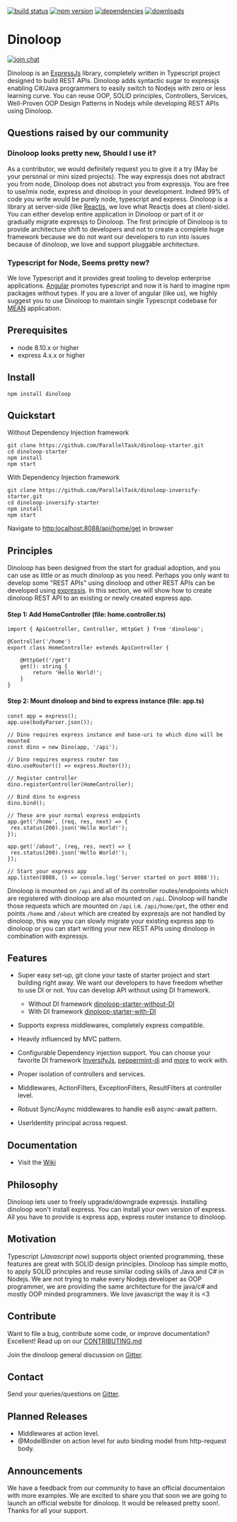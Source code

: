 [![build status](https://api.travis-ci.org/ParallelTask/dinoloop.svg?branch=master)](https://travis-ci.org/ParallelTask/dinoloop/)
[![npm version](https://img.shields.io/npm/v/dinoloop.svg)](https://www.npmjs.com/package/dinoloop)
[![dependencies](https://img.shields.io/david/paralleltask/dinoloop.svg)](https://david-dm.org/paralleltask/dinoloop)
[![downloads](https://img.shields.io/npm/dm/dinoloop.svg)](https://www.npmjs.com/package/dinoloop)
# Dinoloop
[![join chat](https://img.shields.io/gitter/room/nwjs/nw.js.svg)](https://gitter.im/dinoloop/Lobby)

Dinoloop is an [ExpressJs](https://expressjs.com/) library, completely written in Typescript project designed to build REST APIs. Dinoloop adds syntactic sugar to expressjs enabling C#/Java programmers to easily switch to Nodejs with zero or less learning curve. You can reuse OOP, SOLID principles, Controllers, Services, Well-Proven OOP Design Patterns in Nodejs while developing REST APIs using Dinoloop. 

## Questions raised by our community

### Dinoloop looks pretty new, Should I use it?

As a contributor, we would definitely request you to give it a try (May be your personal or mini sized projects). The way expressjs does not abstract you from node, Dinoloop does not abstract you from expressjs. You are free to use/mix node, express and dinoloop in your development. Indeed 99% of code you write would be purely node, typescript and express. Dinoloop is a library at server-side (like [Reactjs](https://reactjs.org/), we love what Reactjs does at client-side). You can either develop entire application in Dinoloop or part of it or gradually migrate expressjs to Dinoloop. The first principle of Dinoloop is to provide architecture shift to developers and not to create a complete huge framework because we do not want our developers to run into issues because of dinoloop, we love and support pluggable architecture. 

### Typescript for Node, Seems pretty new?
We love Typescript and it provides great tooling to develop enterprise applications. [Angular](https://angular.io/) promotes typescript and now it is hard to imagine npm packages without types. If you are a lover of angular (like us), we highly suggest you to use Dinoloop to maintain single Typescript codebase for [MEAN](http://mean.io/) application.

## Prerequisites
* node 8.10.x or higher 
* express 4.x.x or higher

## Install
```
npm install dinoloop
```

## Quickstart
Without Dependency Injection framework

```
git clone https://github.com/ParallelTask/dinoloop-starter.git
cd dinoloop-starter
npm install
npm start
```
With Dependency Injection framework

```
git clone https://github.com/ParallelTask/dinoloop-inversify-starter.git
cd dinoloop-inversify-starter
npm install
npm start
```
Navigate to [http:localhost:8088/api/home/get](http:localhost:8088/api/home/get) in browser

## Principles
Dinoloop has been designed from the start for gradual adoption, and you can use as little or as much dinoloop as you need. Perhaps you only want to develop some "REST APIs" using dinoloop and other REST APIs can be developed using [expressjs](https://expressjs.com/). In this section, we will show how to create dinoloop REST API to an existing or newly created express app.

#### Step 1: Add HomeController (file: home.controller.ts)

```
import { ApiController, Controller, HttpGet } from 'dinoloop';

@Controller('/home')
export class HomeController extends ApiController {

    @HttpGet('/get')
    get(): string {
        return 'Hello World!';
    }
}
```
#### Step 2: Mount dinoloop and bind to express instance (file: app.ts)

```
const app = express();
app.use(bodyParser.json());

// Dino requires express instance and base-uri to which dino will be mounted
const dino = new Dino(app, '/api');

// Dino requires express router too
dino.useRouter(() => express.Router());

// Register controller
dino.registerController(HomeController);

// Bind dino to express
dino.bind();

// These are your normal express endpoints
app.get('/home', (req, res, next) => {
 res.status(200).json('Hello World!');
});

app.get('/about', (req, res, next) => {
 res.status(200).json('Hello World!');
});

// Start your express app
app.listen(8088, () => console.log('Server started on port 8088'));
```
Dinoloop is mounted on `/api` and all of its controller routes/endpoints which are registered with dinoloop are also mounted on `/api`. Dinoloop will handle those requests which are mounted on `/api` i.e. `/api/home/get`, the other end points `/home` and `/about` which are created by expressjs are not handled by dinoloop, this way you can slowly migrate your existing express app to dinoloop or you can start writing your new REST APIs using dinoloop in combination with expressjs. 

## Features
* Super easy set-up, git clone your taste of starter project and start building right away. We want our developers to have freedom whether to use DI or not. You can develop API without using DI framework.

    * Without DI framework [dinoloop-starter-without-DI](https://github.com/ParallelTask/dinoloop-starter)
    * With DI framework [dinoloop-starter-with-DI](https://github.com/ParallelTask/dinoloop-inversify-starter)
* Supports express middlewares, completely express compatible.
* Heavily influenced by MVC pattern.
* Configurable Dependency injection support. You can choose your favorite DI framework [InversifyJs](http://inversify.io/), [peppermint-di](https://www.npmjs.com/package/peppermint-di) and [more](https://www.npmjs.com/search?q=DI) to work with.
* Proper isolation of controllers and services.
* Middlewares, ActionFilters, ExceptionFilters, ResultFilters at controller level.
* Robust Sync/Async middlewares to handle es6 async-await pattern.  
* UserIdentity principal across request. 

## Documentation
* Visit the [Wiki](https://github.com/ParallelTask/dinoloop/tree/master/wiki)

## Philosophy 
Dinoloop lets user to freely upgrade/downgrade expressjs. Installing dinoloop won't install express. You can install your own version of express. All you have to provide is express app, express router instance to dinoloop.

## Motivation
Typescript (*Javascript now*) supports object oriented programming, these features are great with SOLID design principles. Dinoloop has simple motto, to apply SOLID principles and reuse similar coding skills of Java and C# in Nodejs. We are not trying to make every Nodejs developer as OOP programmer, we are providing the same architecture for the java/c# and mostly OOP minded programmers. We love javascript the way it is <3

## Contribute
Want to file a bug, contribute some code, or improve documentation? Excellent! Read up on our [CONTRIBUTING.md](https://github.com/ParallelTask/dinoloop/blob/master/CONTRIBUTING.md)

Join the dinoloop general discussion on [Gitter](https://gitter.im/dinoloop/Lobby).

## Contact
 Send your queries/questions on [Gitter](https://gitter.im/dinoloop/Lobby).

 ## Planned Releases
 * Middlewares at action level.
 * @ModelBinder on action level for auto binding model from http-request body.
 
 ## Announcements
 We have a feedback from our community to have an official documentaion with more examples. We are excited to share you that soon we are going to launch an official website for dinoloop. It would be released pretty soon!. Thanks for all your support.
